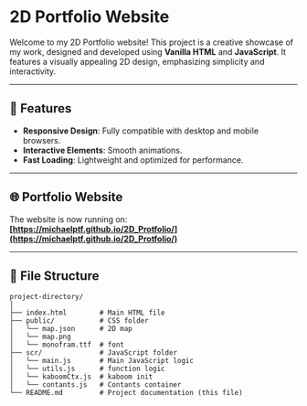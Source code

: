 # 2D Portfolio Website

Welcome to my 2D Portfolio website! This project is a creative showcase of my work, designed and developed using **Vanilla HTML** and **JavaScript**. It features a visually appealing 2D design, emphasizing simplicity and interactivity.

---

## 🌟 Features

- **Responsive Design**: Fully compatible with desktop and mobile browsers.
- **Interactive Elements**: Smooth animations.
- **Fast Loading**: Lightweight and optimized for performance.

---

## 🌐 Portfolio Website
The website is now running on:  
**[https://michaelptf.github.io/2D_Protfolio/](https://michaelptf.github.io/2D_Protfolio/)**

---

## 📂 File Structure

```plaintext
project-directory/
│
├── index.html        # Main HTML file
├── public/           # CSS folder
│   └── map.json      # 2D map
│   └── map.png
│   └── monofram.ttf  # font
├── scr/              # JavaScript folder
│   └── main.js       # Main JavaScript logic
│   └── utils.js      # function logic
│   └── kaboomCtx.js  # kaboom init
│   └── contants.js   # Contants container
└── README.md         # Project documentation (this file)

